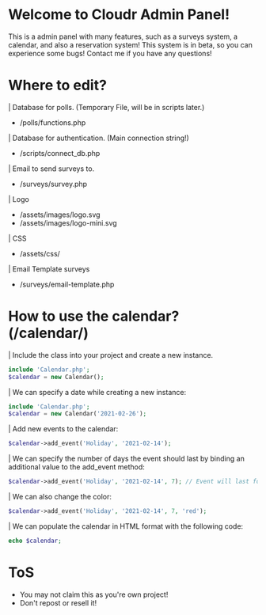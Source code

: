 # Welcome to Cloudr Admin Panel!
This is a admin panel with many features, such as a surveys system, a calendar, and also a reservation system! This system is in beta, so you can experience some bugs! Contact me if you have any questions!

# Where to edit?
| Database for polls. (Temporary File, will be in scripts later.)
  - /polls/functions.php

| Database for authentication. (Main connection string!)
  - /scripts/connect_db.php

| Email to send surveys to.
  - /surveys/survey.php

| Logo
  - /assets/images/logo.svg
  - /assets/images/logo-mini.svg

| CSS
  - /assets/css/

| Email Template surveys
  - /surveys/email-template.php

# How to use the calendar? (/calendar/)
| Include the class into your project and create a new instance.
  ```php
  include 'Calendar.php';
  $calendar = new Calendar();
  ```

| We can specify a date while creating a new instance:
  ```php
  include 'Calendar.php';
  $calendar = new Calendar('2021-02-26');
  ```

| Add new events to the calendar:
  ```php
  $calendar->add_event('Holiday', '2021-02-14');
  ```

| We can specify the number of days the event should last by binding an additional value to the add_event method:
  ```php
  $calendar->add_event('Holiday', '2021-02-14', 7); // Event will last for 7 days
  ```

| We can also change the color:
  ```php
  $calendar->add_event('Holiday', '2021-02-14', 7, 'red');
  ```

| We can populate the calendar in HTML format with the following code:
  ```php
  echo $calendar;
  ```

# ToS
 - You may not claim this as you're own project!
 - Don't repost or resell it!


